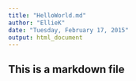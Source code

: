 ```yaml
---
title: "HelloWorld.md"
author: "EllieK"
date: "Tuesday, February 17, 2015"
output: html_document
---
```

## This is a markdown file